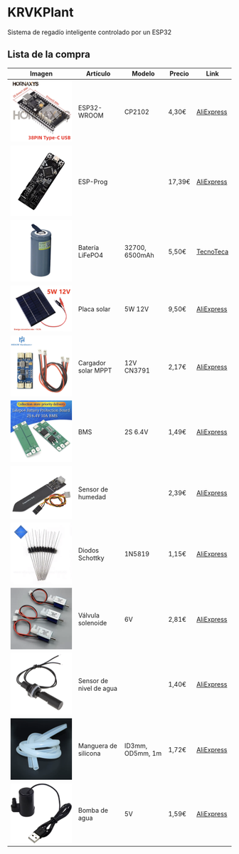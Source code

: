 # KRVKPlant
Sistema de regadío inteligente controlado por un ESP32

## Lista de la compra
|Imagen|Artículo|Modelo|Precio|Link|
|------|--------|------|------|----|
|![Foto](/git_res/img/esp32.png)|ESP32-WROOM|CP2102|4,30€|[AliExpress](https://es.aliexpress.com/item/1005007546914400.html)|
|![Foto](/git_res/img/esp_prog.png)|ESP-Prog||17,39€|[AliExpress](https://es.aliexpress.com/item/1005006149037453.html)|
|![Foto](/git_res/img/baterias.png)|Batería LiFePO4|32700, 6500mAh|5,50€|[TecnoTeca](https://www.tecnoteca.es/producto/32700-6500mah/)|
|![Foto](/git_res/img/placa_solar.png)|Placa solar|5W 12V|9,50€|[AliExpress](https://es.aliexpress.com/item/1005008011646343.html)|
|![Foto](/git_res/img/mppt.png)|Cargador solar MPPT|12V CN3791|2,17€|[AliExpress](https://es.aliexpress.com/item/1005006674776560.html)|
|![Foto](/git_res/img/bms.png)|BMS|2S 6.4V|1,49€|[AliExpress](https://es.aliexpress.com/item/1005007847102651.html)|
|![Foto](/git_res/img/sensor_humedad.png)|Sensor de humedad||2,39€|[AliExpress](https://es.aliexpress.com/item/1005008094581948.html)|
|![Foto](/git_res/img/diodos_schottky.png)|Diodos Schottky|1N5819|1,15€|[AliExpress](https://es.aliexpress.com/item/1005001552094086.html)|
|![Foto](/git_res/img/valvula.png)|Válvula solenoide|6V|2,81€|[AliExpress](https://es.aliexpress.com/item/1005005239122477.html)|
|![Foto](/git_res/img/sensor_nivel_agua.png)|Sensor de nivel de agua||1,40€|[AliExpress](https://es.aliexpress.com/item/1005005962362044.html)|
|![Foto](/git_res/img/manguera.png)|Manguera de silicona|ID3mm, OD5mm, 1m|1,72€|[AliExpress](https://es.aliexpress.com/item/1005008162918544.html)|
|![Foto](/git_res/img/submarino.png)|Bomba de agua|5V|1,59€|[AliExpress](https://es.aliexpress.com/item/1005007226368129.html)|